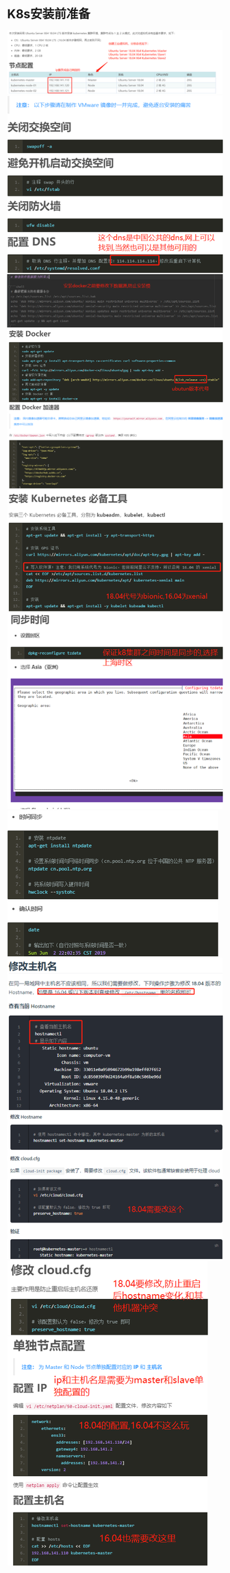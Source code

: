 # K8s安装前准备

![](K8s安装前准备01.png)
![](K8s安装前准备02.png)
![](K8s安装前准备03.png)
![](K8s安装前准备04.png)
![](K8s安装前准备05.png)
![](K8s安装前准备06.png)
![](K8s安装前准备07.png)
![](K8s安装前准备08.png)
![](K8s安装前准备09.png)
![](K8s安装前准备10.png)
![](K8s安装前准备11.png)
![](K8s安装前准备12.png)